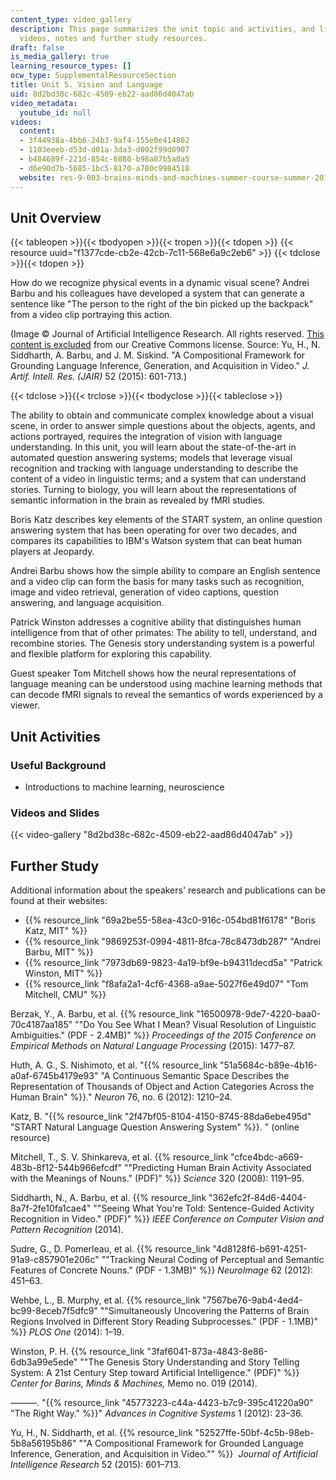 ```yaml
---
content_type: video_gallery
description: This page summarizes the unit topic and activities, and links to lecture
  videos, notes and further study resources.
draft: false
is_media_gallery: true
learning_resource_types: []
ocw_type: SupplementalResourceSection
title: Unit 5. Vision and Language
uid: 8d2bd38c-682c-4509-eb22-aad86d4047ab
video_metadata:
  youtube_id: null
videos:
  content:
  - 3f44938a-4bb6-24b3-9af4-155e0e414802
  - 1103eeeb-d53d-d01a-3da3-d002f99d0907
  - b484689f-221d-854c-6880-b98a87b5a0a5
  - d6e90d7b-5685-1bc5-8170-a780c9984518
  website: res-9-003-brains-minds-and-machines-summer-course-summer-2015
---
```

## Unit Overview

{{< tableopen >}}{{< tbodyopen >}}{{< tropen >}}{{< tdopen >}}
{{< resource uuid="f1377cde-cb2e-42cb-7c11-568e6a9c2eb6" >}}
{{< tdclose >}}{{< tdopen >}}

How do we recognize physical events in a dynamic visual scene? Andrei Barbu and his colleagues have developed a system that can generate a sentence like "The person to the right of the bin picked up the backpack" from a video clip portraying this action.

(Image © Journal of Artificial Intelligence Research. All rights reserved. [This content is excluded](/help/faq-fair-use/) from our Creative Commons license. Source: Yu, H., N. Siddharth, A. Barbu, and J. M. Siskind. "A Compositional Framework for Grounding Language Inference, Generation, and Acquisition in Video." *J. Artif. Intell. Res. (JAIR)* 52 (2015): 601-713.)

{{< tdclose >}}{{< trclose >}}{{< tbodyclose >}}{{< tableclose >}}

The ability to obtain and communicate complex knowledge about a visual scene, in order to answer simple questions about the objects, agents, and actions portrayed, requires the integration of vision with language understanding. In this unit, you will learn about the state-of-the-art in automated question answering systems; models that leverage visual recognition and tracking with language understanding to describe the content of a video in linguistic terms; and a system that can understand stories. Turning to biology, you will learn about the representations of semantic information in the brain as revealed by fMRI studies.

Boris Katz describes key elements of the START system, an online question answering system that has been operating for over two decades, and compares its capabilities to IBM's Watson system that can beat human players at Jeopardy.

Andrei Barbu shows how the simple ability to compare an English sentence and a video clip can form the basis for many tasks such as recognition, image and video retrieval, generation of video captions, question answering, and language acquisition.

Patrick Winston addresses a cognitive ability that distinguishes human intelligence from that of other primates: The ability to tell, understand, and recombine stories. The Genesis story understanding system is a powerful and flexible platform for exploring this capability.

Guest speaker Tom Mitchell shows how the neural representations of language meaning can be understood using machine learning methods that can decode fMRI signals to reveal the semantics of words experienced by a viewer.

## Unit Activities

### Useful Background

- Introductions to machine learning, neuroscience

### Videos and Slides

{{< video-gallery "8d2bd38c-682c-4509-eb22-aad86d4047ab" >}}

## Further Study

Additional information about the speakers' research and publications can be found at their websites:

- {{% resource_link "69a2be55-58ea-43c0-916c-054bd81f6178" "Boris Katz, MIT" %}}
- {{% resource_link "9869253f-0994-4811-8fca-78c8473db287" "Andrei Barbu, MIT" %}}
- {{% resource_link "7973db69-9823-4a19-bf9e-b94311decd5a" "Patrick Winston, MIT" %}}
- {{% resource_link "f8afa2a1-4cf6-4368-a9ae-5027f6e49d07" "Tom Mitchell, CMU" %}}

Berzak, Y., A. Barbu, et al. {{% resource_link "16500978-9de7-4220-baa0-70c4187aa185" "\"Do You See What I Mean? Visual Resolution of Linguistic Ambiguities.\" (PDF - 2.4MB)" %}} *Proceedings of the 2015 Conference on Empirical Methods on Natural Language Processing* (2015): 1477–87.

Huth, A. G., S. Nishimoto, et al. "{{% resource_link "51a5684c-b89e-4b16-a0af-6745b4179e93" "A Continuous Semantic Space Describes the Representation of Thousands of Object and Action Categories Across the Human Brain" %}}." *Neuron* 76, no. 6 (2012): 1210–24.

Katz, B. "{{% resource_link "2f47bf05-8104-4150-8745-88da6ebe495d" "START Natural Language Question Answering System" %}}. " (online resource)

Mitchell, T., S. V. Shinkareva, et al. {{% resource_link "cfce4bdc-a669-483b-8f12-544b966efcdf" "\"Predicting Human Brain Activity Associated with the Meanings of Nouns.\" (PDF)" %}} *Science* 320 (2008): 1191–95.

Siddharth, N., A. Barbu, et al. {{% resource_link "362efc2f-84d6-4404-8a7f-2fe10fa1cae4" "\"Seeing What You're Told: Sentence-Guided Activity Recognition in Video.\" (PDF)" %}} *IEEE Conference on Computer Vision and Pattern Recognition* (2014).

Sudre, G., D. Pomerleau, et al. {{% resource_link "4d8128f6-b691-4251-91a9-c857901e206c" "\"Tracking Neural Coding of Perceptual and Semantic Features of Concrete Nouns.\" (PDF - 1.3MB)" %}} *NeuroImage* 62 (2012): 451–63.

Wehbe, L., B. Murphy, et al. {{% resource_link "7567be76-9ab4-4ed4-bc99-8eceb7f5dfc9" "\"Simultaneously Uncovering the Patterns of Brain Regions Involved in Different Story Reading Subprocesses.\" (PDF - 1.1MB)" %}} *PLOS One* (2014): 1–19.

Winston, P. H. {{% resource_link "3faf6041-873a-4843-8e86-6db3a99e5ede" "\"The Genesis Story Understanding and Story Telling System: A 21st Century Step toward Artificial Intelligence.\" (PDF)" %}} *Center for Barins, Minds & Machines,* Memo no. 019 (2014).

———. "{{% resource_link "45773223-c44a-4423-b7c9-395c41220a90" "The Right Way." %}}" *Advances in Cognitive Systems* 1 (2012): 23–36.

Yu, H., N. Siddharth, et al. {{% resource_link "52527ffe-50bf-4c5b-98eb-5b8a56195b86" "\"A Compositional Framework for Grounded Language Inference, Generation, and Acquisition in Video.\"" %}}  *Journal of Artificial Intelligence Research* 52 (2015): 601–713.